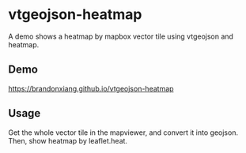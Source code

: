 # vtgeojson-heatmap

A demo shows a heatmap by mapbox vector tile using vtgeojson and heatmap. 

## Demo

https://brandonxiang.github.io/vtgeojson-heatmap

## Usage

Get the whole vector tile in the mapviewer, and convert it into geojson. Then, show heatmap by leaflet.heat.



